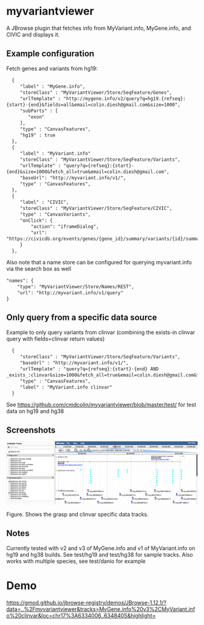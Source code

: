 # myvariantviewer

A JBrowse plugin that fetches info from MyVariant.info, MyGene.info, and CIVIC and displays it.

## Example configuration

Fetch genes and variants from hg19:

      {
         "label" : "MyGene.info",
         "storeClass" : "MyVariantViewer/Store/SeqFeature/Genes",
         "urlTemplate" : "http://mygene.info/v2/query?q=hg19.{refseq}:{start}-{end}&fields=all&email=colin.diesh@gmail.com&size=1000",
         "subParts" : [
            "exon"
         ],
         "type" : "CanvasFeatures",
         "hg19" : true
      },
      {
         "label" : "MyVariant.info"
         "storeClass" : "MyVariantViewer/Store/SeqFeature/Variants",
         "urlTemplate" : "query?q={refseq}:{start}-{end}&size=1000&fetch_all=true&email=colin.diesh@gmail.com",
         "baseUrl": "http://myvariant.info/v1/",
         "type" : "CanvasFeatures",
      },
      {
         "label" : "CIVIC",
         "storeClass" : "MyVariantViewer/Store/SeqFeature/CIVIC",
         "type" : "CanvasVariants",
         "onClick": {
             "action": "iframeDialog",
             "url": "https://civicdb.org/events/genes/{gene_id}/summary/variants/{id}/summary"
         }
      },

Also note that a name store can be configured for querying myvariant.info via the search box as well

    "names": {
        "type": "MyVariantViewer/Store/Names/REST",
        "url": "http://myvariant.info/v1/query"
    }


## Only query from a specific data source

Example to only query variants from clinvar (combining the exists-in clinvar query with fields=clinvar return values)

      {
         "storeClass" : "MyVariantViewer/Store/SeqFeature/Variants",
         "baseUrl" : "http://myvariant.info/v1/",
         "urlTemplate" : "query?q={refseq}:{start}-{end} AND _exists_:clinvar&size=1000&fetch_all=true&email=colin.diesh@gmail.com&fields=clinvar",
         "type" : "CanvasFeatures",
         "label" : "MyVariant.info clinvar"
      }

See https://github.com/cmdcolin/myvariantviewer/blob/master/test/ for test data on hg19 and hg38

## Screenshots

![](img/typical.png)

Figure. Shows the grasp and clinvar specific data tracks.

## Notes

Currently tested with v2 and v3 of MyGene.info and v1 of MyVariant.info on hg19 and hg38 builds. See test/hg19 and test/hg38 for sample tracks. Also works with multiple species, see test/danio for example

# Demo

https://gmod.github.io/jbrowse-registry/demos/JBrowse-1.12.1/?data=..%2Fmyvariantviewer&tracks=MyGene.info%20v3%2CMyVariant.info%20clinvar&loc=chr17%3A6334006..6348405&highlight=



